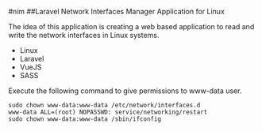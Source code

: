 #nim
##Laravel Network Interfaces Manager Application for Linux

The idea of this application is creating a web based application to read and write the network interfaces in Linux systems.

+ Linux
+ Laravel
+ VueJS
+ SASS

Execute the following command to give permissions to www-data user.
```
sudo chown www-data:www-data /etc/network/interfaces.d
www-data ALL=(root) NOPASSWD: service/networking/restart
sudo chown www-data:www-data /sbin/ifconfig
```